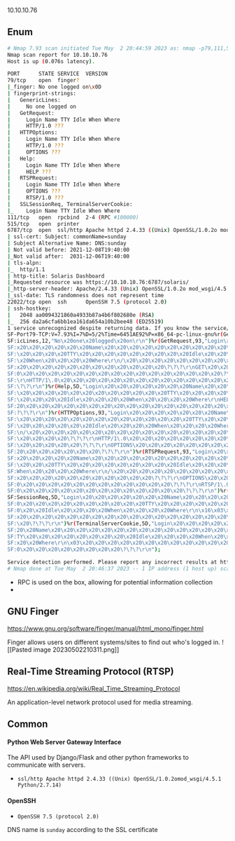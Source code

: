 10.10.10.76

## Enum
```bash
# Nmap 7.93 scan initiated Tue May  2 20:44:59 2023 as: nmap -p79,111,515,6787,22022 -sCV -T4 --min-rate 8000 -oA nmap/detailed-scan-allports-TCP 10.10.10.76
Nmap scan report for 10.10.10.76
Host is up (0.076s latency).

PORT      STATE SERVICE  VERSION
79/tcp    open  finger?
|_finger: No one logged on\x0D
| fingerprint-strings: 
|   GenericLines: 
|     No one logged on
|   GetRequest: 
|     Login Name TTY Idle When Where
|     HTTP/1.0 ???
|   HTTPOptions: 
|     Login Name TTY Idle When Where
|     HTTP/1.0 ???
|     OPTIONS ???
|   Help: 
|     Login Name TTY Idle When Where
|     HELP ???
|   RTSPRequest: 
|     Login Name TTY Idle When Where
|     OPTIONS ???
|     RTSP/1.0 ???
|   SSLSessionReq, TerminalServerCookie: 
|_    Login Name TTY Idle When Where
111/tcp   open  rpcbind  2-4 (RPC #100000)
515/tcp   open  printer
6787/tcp  open  ssl/http Apache httpd 2.4.33 ((Unix) OpenSSL/1.0.2o mod_wsgi/4.5.1 Python/2.7.14)
| ssl-cert: Subject: commonName=sunday
| Subject Alternative Name: DNS:sunday
| Not valid before: 2021-12-08T19:40:00
|_Not valid after:  2031-12-06T19:40:00
| tls-alpn: 
|_  http/1.1
| http-title: Solaris Dashboard
|_Requested resource was https://10.10.10.76:6787/solaris/
|_http-server-header: Apache/2.4.33 (Unix) OpenSSL/1.0.2o mod_wsgi/4.5.1 Python/2.7.14
|_ssl-date: TLS randomness does not represent time
22022/tcp open  ssh      OpenSSH 7.5 (protocol 2.0)
| ssh-hostkey: 
|   2048 aa0094321860a4933b87a4b6f802680e (RSA)
|_  256 da2a6cfa6bb1ea161da654a10b2bee48 (ED25519)
1 service unrecognized despite returning data. If you know the service/version, please submit the following fingerprint at https://nmap.org/cgi-bin/submit.cgi?new-service :
SF-Port79-TCP:V=7.93%I=7%D=5/2%Time=6451AE92%P=x86_64-pc-linux-gnu%r(Gener
SF:icLines,12,"No\x20one\x20logged\x20on\r\n")%r(GetRequest,93,"Login\x20\
SF:x20\x20\x20\x20\x20\x20Name\x20\x20\x20\x20\x20\x20\x20\x20\x20\x20\x20
SF:\x20\x20\x20\x20TTY\x20\x20\x20\x20\x20\x20\x20\x20\x20Idle\x20\x20\x20
SF:\x20When\x20\x20\x20\x20Where\r\n/\x20\x20\x20\x20\x20\x20\x20\x20\x20\
SF:x20\x20\x20\x20\x20\x20\x20\x20\x20\x20\x20\x20\?\?\?\r\nGET\x20\x20\x2
SF:0\x20\x20\x20\x20\x20\x20\x20\x20\x20\x20\x20\x20\x20\x20\x20\x20\?\?\?
SF:\r\nHTTP/1\.0\x20\x20\x20\x20\x20\x20\x20\x20\x20\x20\x20\x20\x20\x20\?
SF:\?\?\r\n")%r(Help,5D,"Login\x20\x20\x20\x20\x20\x20\x20Name\x20\x20\x20
SF:\x20\x20\x20\x20\x20\x20\x20\x20\x20\x20\x20\x20TTY\x20\x20\x20\x20\x20
SF:\x20\x20\x20\x20Idle\x20\x20\x20\x20When\x20\x20\x20\x20Where\r\nHELP\x
SF:20\x20\x20\x20\x20\x20\x20\x20\x20\x20\x20\x20\x20\x20\x20\x20\x20\x20\
SF:?\?\?\r\n")%r(HTTPOptions,93,"Login\x20\x20\x20\x20\x20\x20\x20Name\x20
SF:\x20\x20\x20\x20\x20\x20\x20\x20\x20\x20\x20\x20\x20\x20TTY\x20\x20\x20
SF:\x20\x20\x20\x20\x20\x20Idle\x20\x20\x20\x20When\x20\x20\x20\x20Where\r
SF:\n/\x20\x20\x20\x20\x20\x20\x20\x20\x20\x20\x20\x20\x20\x20\x20\x20\x20
SF:\x20\x20\x20\x20\?\?\?\r\nHTTP/1\.0\x20\x20\x20\x20\x20\x20\x20\x20\x20
SF:\x20\x20\x20\x20\x20\?\?\?\r\nOPTIONS\x20\x20\x20\x20\x20\x20\x20\x20\x
SF:20\x20\x20\x20\x20\x20\x20\?\?\?\r\n")%r(RTSPRequest,93,"Login\x20\x20\
SF:x20\x20\x20\x20\x20Name\x20\x20\x20\x20\x20\x20\x20\x20\x20\x20\x20\x20
SF:\x20\x20\x20TTY\x20\x20\x20\x20\x20\x20\x20\x20\x20Idle\x20\x20\x20\x20
SF:When\x20\x20\x20\x20Where\r\n/\x20\x20\x20\x20\x20\x20\x20\x20\x20\x20\
SF:x20\x20\x20\x20\x20\x20\x20\x20\x20\x20\x20\?\?\?\r\nOPTIONS\x20\x20\x2
SF:0\x20\x20\x20\x20\x20\x20\x20\x20\x20\x20\x20\x20\?\?\?\r\nRTSP/1\.0\x2
SF:0\x20\x20\x20\x20\x20\x20\x20\x20\x20\x20\x20\x20\x20\?\?\?\r\n")%r(SSL
SF:SessionReq,5D,"Login\x20\x20\x20\x20\x20\x20\x20Name\x20\x20\x20\x20\x2
SF:0\x20\x20\x20\x20\x20\x20\x20\x20\x20\x20TTY\x20\x20\x20\x20\x20\x20\x2
SF:0\x20\x20Idle\x20\x20\x20\x20When\x20\x20\x20\x20Where\r\n\x16\x03\x20\
SF:x20\x20\x20\x20\x20\x20\x20\x20\x20\x20\x20\x20\x20\x20\x20\x20\x20\x20
SF:\x20\?\?\?\r\n")%r(TerminalServerCookie,5D,"Login\x20\x20\x20\x20\x20\x
SF:20\x20Name\x20\x20\x20\x20\x20\x20\x20\x20\x20\x20\x20\x20\x20\x20\x20T
SF:TY\x20\x20\x20\x20\x20\x20\x20\x20\x20Idle\x20\x20\x20\x20When\x20\x20\
SF:x20\x20Where\r\n\x03\x20\x20\x20\x20\x20\x20\x20\x20\x20\x20\x20\x20\x2
SF:0\x20\x20\x20\x20\x20\x20\x20\x20\?\?\?\r\n");

Service detection performed. Please report any incorrect results at https://nmap.org/submit/ .
# Nmap done at Tue May  2 20:46:37 2023 -- 1 IP address (1 host up) scanned in 98.16 seconds

```

- RPC is used on the box, allowing for potential information collection
- 

## GNU Finger
https://www.gnu.org/software/finger/manual/html_mono/finger.html

Finger allows users on different systems/sites to find out who's logged in.
![[Pasted image 20230502210311.png]]

## Real-Time Streaming Protocol (RTSP)
https://en.wikipedia.org/wiki/Real_Time_Streaming_Protocol

An application-level network protocol used for media streaming.

## Common

#### Python Web Server Gateway Interface
The API used by Django/Flask and other python frameworks to communicate with servers.
- `ssl/http Apache httpd 2.4.33 ((Unix) OpenSSL/1.0.2omod_wsgi/4.5.1 Python/2.7.14)`

#### OpenSSH
- `OpenSSH 7.5 (protocol 2.0)`

DNS name is `sunday` according to the SSL certificate